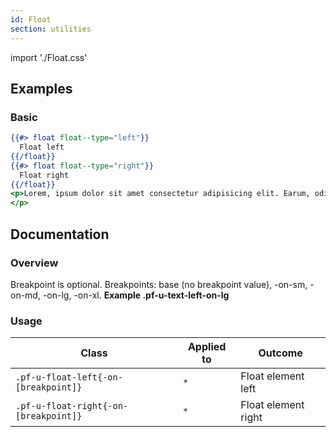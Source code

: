 ```yaml
---
id: Float
section: utilities
---
```


import './Float.css'

## Examples
### Basic
```hbs
{{#> float float--type="left"}}
  Float left
{{/float}}
{{#> float float--type="right"}}
  Float right
{{/float}}
<p>Lorem, ipsum dolor sit amet consectetur adipisicing elit. Earum, odit fugit eaque ad assumenda fuga alias aut ipsum repudiandae enim pariatur ullam distinctio omnis dolorem at voluptatum saepe, beatae officiis?
</p>
```

## Documentation
### Overview
Breakpoint is optional. Breakpoints: base (no breakpoint value), -on-sm, -on-md, -on-lg, -on-xl. **Example .pf-u-text-left-on-lg**

### Usage
| Class | Applied to | Outcome |
| -- | -- | -- |
| `.pf-u-float-left{-on-[breakpoint]}` | `*` |  Float element left |
| `.pf-u-float-right{-on-[breakpoint]}` | `*` |  Float element right |
